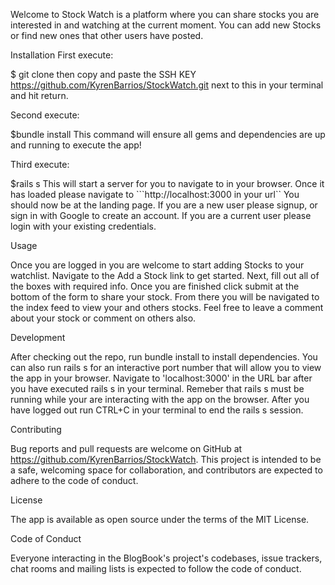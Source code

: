 

Welcome to Stock Watch is a platform where you can share stocks you are interested in and watching at the current moment. You can add new Stocks or find new ones that other users have posted. 



Installation First execute:

$ git clone then copy and paste the SSH KEY https://github.com/KyrenBarrios/StockWatch.git next to this in your terminal and hit return.

Second execute:

$bundle install This command will ensure all gems and dependencies are up and running to execute the app!

Third execute:

$rails s This will start a server for you to navigate to in your browser. Once it has loaded please navigate to ```http://localhost:3000 in your url`` You should now be at the landing page. If you are a new user please signup, or sign in with Google to create an account. If you are a current user please login with your existing credentials.

Usage

Once you are logged in you are welcome to start adding Stocks to your watchlist. Navigate to the Add a Stock link to get started. Next, fill out all of the boxes with required info. Once you are finished click submit at the bottom of the form to share your stock. From there you will be navigated to the index feed to view your and others stocks. Feel free to leave a comment about your stock or comment on others also.

Development

After checking out the repo, run bundle install to install dependencies. You can also run rails s for an interactive port number that will allow you to view the app in your browser. Navigate to 'localhost:3000' in the URL bar after you have executed rails s in your terminal. Remeber that rails s must be running while your are interacting with the app on the browser. After you have logged out run CTRL+C in your terminal to end the rails s session.

Contributing

Bug reports and pull requests are welcome on GitHub at https://github.com/KyrenBarrios/StockWatch. This project is intended to be a safe, welcoming space for collaboration, and contributors are expected to adhere to the code of conduct.

License

The app is available as open source under the terms of the MIT License.

Code of Conduct

Everyone interacting in the BlogBook's project's codebases, issue trackers, chat rooms and mailing lists is expected to follow the code of conduct.
